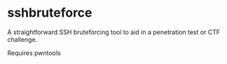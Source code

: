 # sshbruteforce

A straightforward SSH bruteforcing tool to aid in a penetration test or CTF challenge. 

Requires pwntools
